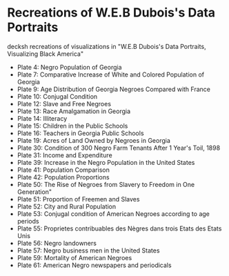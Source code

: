 # Recreations of W.E.B Dubois's Data Portraits

decksh recreations of visualizations in "W.E.B Dubois's Data Portraits, Visualizing Black America"

* Plate  4: Negro Population of Georgia
* Plate  7: Comparative Increase of White and Colored Population of Georgia
* Plate  9: Age Distribution of Georgia Negroes Compared with France
* Plate 10: Conjugal Condition
* Plate 12: Slave and Free Negroes
* Plate 13: Race Amalgamation in Georgia
* Plate 14: Illiteracy
* Plate 15: Children in the Public Schools
* Plate 16: Teachers in Georgia Public Schools
* Plate 19: Acres of Land Owned by Negroes in Georgia
* Plate 30: Condition of 300 Negro Farm Tenants After 1 Year's Toil, 1898
* Plate 31: Income and Expenditure
* Plate 39: Increase in the Negro Population in the United States
* Plate 41: Population Comparison
* Plate 42: Population Proportions
* Plate 50: The Rise of Negroes from Slavery to Freedom in One Generation"
* Plate 51: Proportion of Freemen and Slaves
* Plate 52: City and Rural Population
* Plate 53: Conjugal condition of American Negroes according to age periods
* Plate 55: Proprietes contribuables des Nègres dans trois Etats des Etats Unis
* Plate 56: Negro landowners
* Plate 57: Negro business men in the United States
* Plate 59: Mortality of American Negroes
* Plate 61: American Negro newspapers and periodicals
